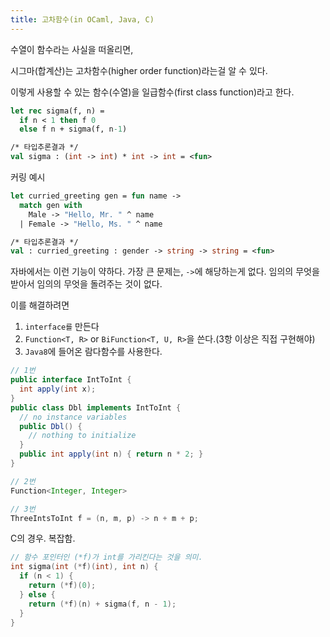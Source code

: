 ```yaml
---
title: 고차함수(in OCaml, Java, C)
---
```


수열이 함수라는 사실을 떠올리면,

시그마(합계산)는 고차함수(higher order function)라는걸 알 수 있다.

이렇게 사용할 수 있는 함수(수열)을 일급함수(first class function)라고 한다.

```ocaml
let rec sigma(f, n) =
  if n < 1 then f 0
  else f n + sigma(f, n-1)

/* 타입추론결과 */
val sigma : (int -> int) * int -> int = <fun>
```

커링 예시

```ocaml
let curried_greeting gen = fun name ->
  match gen with
    Male -> "Hello, Mr. " ^ name
  | Female -> "Hello, Ms. " ^ name

/* 타입추론결과 */
val : curried_greeting : gender -> string -> string = <fun>
```

자바에서는 이런 기능이 약하다. 가장 큰 문제는, `->`에 해당하는게 없다. 임의의 무엇을 받아서 임의의 무엇을 돌려주는 것이 없다.

이를 해결하려면

1. `interface를` 만든다
2. `Function<T, R>` or `BiFunction<T, U, R>`을 쓴다.(3항 이상은 직접 구현해야)
3. `Java8`에 들어온 람다함수를 사용한다.

```java
// 1번
public interface IntToInt {
  int apply(int x);
}
public class Dbl implements IntToInt {
  // no instance variables
  public Dbl() {
    // nothing to initialize
  }
  public int apply(int n) { return n * 2; }
}

// 2번
Function<Integer, Integer>

// 3번
ThreeIntsToInt f = (n, m, p) -> n + m + p;
```

C의 경우. 복잡함.

```c
// 함수 포인터인 (*f)가 int를 가리킨다는 것을 의미.
int sigma(int (*f)(int), int n) {
  if (n < 1) {
    return (*f)(0);
  } else {
    return (*f)(n) + sigma(f, n - 1);
  }
}
```
